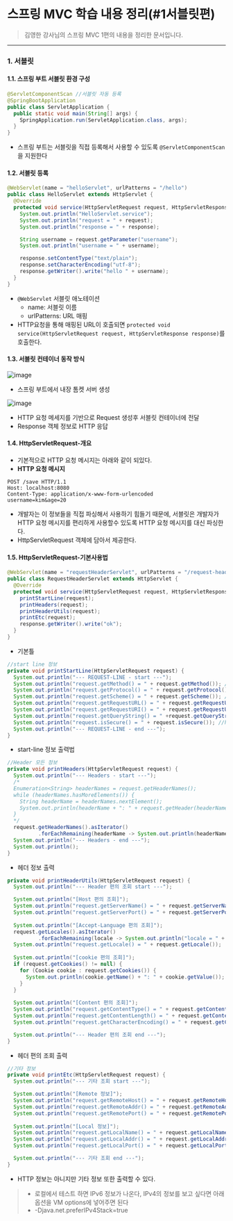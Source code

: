 # 스프링 MVC 학습 내용 정리(#1서블릿편)
> 김영한 강사님의 스프링 MVC 1편의 내용을 정리한 문서입니다.

***
### 1. 서블릿
#### 1.1. 스프링 부트 서블릿 환경 구성
```java
@ServletComponentScan //서블릿 자동 등록
@SpringBootApplication
public class ServletApplication {
  public static void main(String[] args) {
    SpringApplication.run(ServletApplication.class, args);
  }
}
```
* 스프링 부트는 서블릿을 직접 등록해서 사용할 수 있도록 `@ServletComponentScan` 을 지원한다

#### 1.2. 서블릿 등록
```java
@WebServlet(name = "helloServlet", urlPatterns = "/hello")
public class HelloServlet extends HttpServlet {
  @Override
  protected void service(HttpServletRequest request, HttpServletResponse response) throws ServletException, IOException {
    System.out.println("HelloServlet.service");
    System.out.println("request = " + request);
    System.out.println("response = " + response);

    String username = request.getParameter("username");
    System.out.println("username = " + username);

    response.setContentType("text/plain");
    response.setCharacterEncoding("utf-8");
    response.getWriter().write("hello " + username);
  }
}
```
* `@WebServlet` 서블릿 애노테이션
  + name: 서블릿 이름
  + urlPatterns: URL 매핑
* HTTP요청을 통해 매핑된 URL이 호출되면 `protected void service(HttpServletRequest request, HttpServletResponse response)`를 호출한다.

#### 1.3. 서블릿 컨테이너 동작 방식
![image](https://github.com/helloJosh/spring-servlet-study/assets/37134368/13fe4f76-25ed-480c-9f32-4c2c40634cfd)
* 스프링 부트에서 내장 톰켓 서버 생성

![image](https://github.com/helloJosh/spring-servlet-study/assets/37134368/376762b0-95bc-47f2-a612-a18a96663fc5)
* HTTP 요청 메세지를 기반으로 Request 생성후 서블릿 컨테이너에 전달
* Response 객체 정보로 HTTP 응답

#### 1.4. HttpServletRequest-개요
* 기본적으로 HTTP 요청 메시지는 아래와 같이 되있다.
* **HTTP 요청 메시지**
```
POST /save HTTP/1.1
Host: localhost:8080
Content-Type: application/x-www-form-urlencoded
username=kim&age=20
```
* 개발자는 이 정보들을 직접 파싱해서 사용하기 힘들기 때문에, 서블릿은 개발자가 HTTP 요청 메시지를 편리하게 사용할수 있도록 HTTP 요청 메시지를 대신 파싱한다.
* HttpServletRequest 객체에 담아서 제공한다.

#### 1.5. HttpServletRequest-기본사용법
```java
@WebServlet(name = "requestHeaderServlet", urlPatterns = "/request-header")
public class RequestHeaderServlet extends HttpServlet {
  @Override
  protected void service(HttpServletRequest request, HttpServletResponse response) throws ServletException, IOException {
    printStartLine(request);
    printHeaders(request);
    printHeaderUtils(request);
    printEtc(request);
    response.getWriter().write("ok");
  }
}
```
* 기본틀

```java
//start line 정보
private void printStartLine(HttpServletRequest request) {
  System.out.println("--- REQUEST-LINE - start ---");
  System.out.println("request.getMethod() = " + request.getMethod()); //GET
  System.out.println("request.getProtocol() = " + request.getProtocol()); //HTTP/1.1
  System.out.println("request.getScheme() = " + request.getScheme()); //http // http://localhost:8080/request-header
  System.out.println("request.getRequestURL() = " + request.getRequestURL()); // /request-header
  System.out.println("request.getRequestURI() = " + request.getRequestURI()); //username=hi
  System.out.println("request.getQueryString() = " +request.getQueryString());
  System.out.println("request.isSecure() = " + request.isSecure()); //https 사용 유무
  System.out.println("--- REQUEST-LINE - end ---");
}
```
* start-line 정보 출력법

```java
//Header 모든 정보
private void printHeaders(HttpServletRequest request) {
  System.out.println("--- Headers - start ---");
  /*
  Enumeration<String> headerNames = request.getHeaderNames();
  while (headerNames.hasMoreElements()) {
    String headerName = headerNames.nextElement();
    System.out.println(headerName + ": " + request.getHeader(headerName));
  }
  */
  request.getHeaderNames().asIterator()
          .forEachRemaining(headerName -> System.out.println(headerName + ": " + request.getHeader(headerName)));
  System.out.println("--- Headers - end ---");
  System.out.println();
}
```
* 헤더 정보 출력

```java
private void printHeaderUtils(HttpServletRequest request) {
  System.out.println("--- Header 편의 조회 start ---");

  System.out.println("[Host 편의 조회]");
  System.out.println("request.getServerName() = " + request.getServerName()); //Host 헤더
  System.out.println("request.getServerPort() = " + request.getServerPort()); //Host 헤더
  
  System.out.println("[Accept-Language 편의 조회]");
  request.getLocales().asIterator()
          .forEachRemaining(locale -> System.out.println("locale = " + locale));
  System.out.println("request.getLocale() = " + request.getLocale());
  
  System.out.println("[cookie 편의 조회]");
  if (request.getCookies() != null) {
    for (Cookie cookie : request.getCookies()) {
      System.out.println(cookie.getName() + ": " + cookie.getValue());
    }
  }
  
  System.out.println("[Content 편의 조회]");
  System.out.println("request.getContentType() = " + request.getContentType());
  System.out.println("request.getContentLength() = " + request.getContentLength());
  System.out.println("request.getCharacterEncoding() = " + request.getCharacterEncoding());

  System.out.println("--- Header 편의 조회 end ---");
}
```
* 헤더 편의 조회 출력

```java
//기타 정보
private void printEtc(HttpServletRequest request) {
  System.out.println("--- 기타 조회 start ---");

  System.out.println("[Remote 정보]");
  System.out.println("request.getRemoteHost() = " + request.getRemoteHost());
  System.out.println("request.getRemoteAddr() = " + request.getRemoteAddr());
  System.out.println("request.getRemotePort() = " + request.getRemotePort());
  
  System.out.println("[Local 정보]");
  System.out.println("request.getLocalName() = " + request.getLocalName());
  System.out.println("request.getLocalAddr() = " + request.getLocalAddr());
  System.out.println("request.getLocalPort() = " + request.getLocalPort());

  System.out.println("--- 기타 조회 end ---");
}
```
* HTTP 정보는 아니지만 기타 정보 또한 출력할 수 있다.
> * 로컬에서 테스트 하면 IPv6 정보가 나온다, IPv4의 정보를 보고 싶다면 아래 옵션을 VM options에 넣어주면 된다
> * -Djava.net.preferIPv4Stack=true
